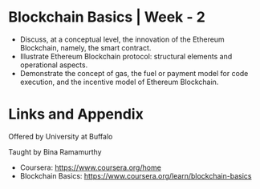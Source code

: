 # Blockchain Basics | Week - 2

* Discuss, at a conceptual level, the innovation of the Ethereum Blockchain, namely, the smart contract.
* Illustrate Ethereum Blockchain protocol: structural elements and operational aspects.
* Demonstrate the concept of gas, the fuel or payment model for code execution, and the incentive model of Ethereum Blockchain.

Links and Appendix
========================================================
Offered by University at Buffalo

Taught by Bina Ramamurthy


- Coursera: https://www.coursera.org/home
- Blockchain Basics: https://www.coursera.org/learn/blockchain-basics

